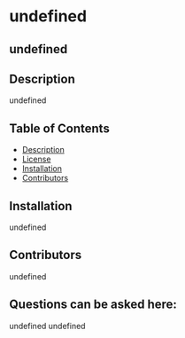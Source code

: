 
# undefined

## undefined

## Description
undefined

## Table of Contents
* [Description](#description)
* [License](#license)
* [Installation](#installation)
* [Contributors](#contributors)

## Installation
undefined

## Contributors
undefined

## Questions can be asked here:
undefined
undefined